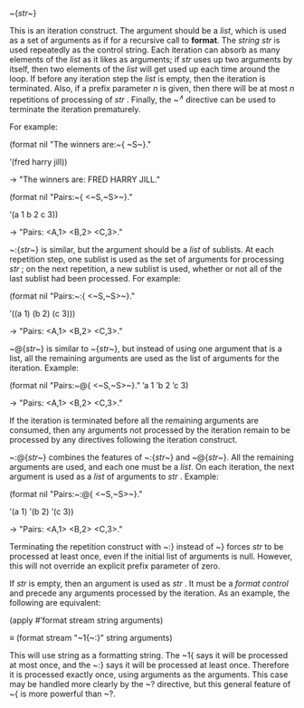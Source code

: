  



&#126;\{*str*&#126;\} 



This is an iteration construct. The argument should be a <i>list</i>, which is used as a set of arguments as if for a recursive call to <b>format</b>. The <i>string str</i> is used repeatedly as the control string. Each iteration can absorb as many elements of the <i>list</i> as it likes as arguments; if <i>str</i> uses up two arguments by itself, then two elements of the <i>list</i> will get used up each time around the loop. If before any iteration step the <i>list</i> is empty, then the iteration is terminated. Also, if a prefix parameter <i>n</i> is given, then there will be at most <i>n</i> repetitions of processing of <i>str</i> . Finally, the &#126;<i><sup>∧</sup></i> directive can be used to terminate the iteration prematurely. 



For example: 



(format nil "The winners are:&#126;\{ &#126;S&#126;\}." 



’(fred harry jill)) 



→ "The winners are: FRED HARRY JILL." 



(format nil "Pairs:&#126;\{ &lt;&#126;S,&#126;S&gt;&#126;\}." 



’(a 1 b 2 c 3)) 



→ "Pairs: &lt;A,1&gt; &lt;B,2&gt; &lt;C,3&gt;." 



&#126;:\{*str*&#126;\} is similar, but the argument should be a *list* of sublists. At each repetition step, one sublist is used as the set of arguments for processing *str* ; on the next repetition, a new sublist is used, whether or not all of the last sublist had been processed. For example: 



(format nil "Pairs:&#126;:\{ &lt;&#126;S,&#126;S&gt;&#126;\}." 



’((a 1) (b 2) (c 3))) 



→ "Pairs: &lt;A,1&gt; &lt;B,2&gt; &lt;C,3&gt;." 



&#126;@\{*str*&#126;\} is similar to &#126;\{*str*&#126;\}, but instead of using one argument that is a list, all the remaining arguments are used as the list of arguments for the iteration. Example: 



(format nil "Pairs:&#126;@\{ &lt;&#126;S,&#126;S&gt;&#126;\}." ’a 1 ’b 2 ’c 3) 



→ "Pairs: &lt;A,1&gt; &lt;B,2&gt; &lt;C,3&gt;." 



If the iteration is terminated before all the remaining arguments are consumed, then any arguments not processed by the iteration remain to be processed by any directives following the iteration construct. 







 



 



&#126;:@\{*str*&#126;\} combines the features of &#126;:\{*str*&#126;\} and &#126;@\{*str*&#126;\}. All the remaining arguments are used, and each one must be a *list*. On each iteration, the next argument is used as a *list* of arguments to *str* . Example: 



(format nil "Pairs:&#126;:@\{ &lt;&#126;S,&#126;S&gt;&#126;\}." 



’(a 1) ’(b 2) ’(c 3)) 



→ "Pairs: &lt;A,1&gt; &lt;B,2&gt; &lt;C,3&gt;." 



Terminating the repetition construct with &#126;:\} instead of &#126;\} forces *str* to be processed at least once, even if the initial list of arguments is null. However, this will not override an explicit prefix parameter of zero. 



If *str* is empty, then an argument is used as *str* . It must be a *format control* and precede any arguments processed by the iteration. As an example, the following are equivalent: 



(apply #’format stream string arguments) 



*≡* (format stream "&#126;1\{&#126;:\}" string arguments) 



This will use string as a formatting string. The &#126;1\{ says it will be processed at most once, and the &#126;:\} says it will be processed at least once. Therefore it is processed exactly once, using arguments as the arguments. This case may be handled more clearly by the &#126;? directive, but this general feature of &#126;\{ is more powerful than &#126;?. 



